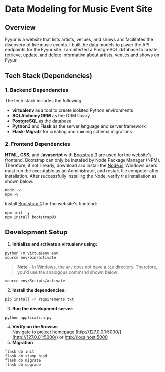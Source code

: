 # Data Modeling for Music Event Site

## Overview
Fyyur is a website that lists artists, venues, and shows and facilitates the discovery of live music events. I built the data models to power the API endpoints for the Fyyur site. I architected a PostgreSQL database to create, retrieve, update, and delete information about artists, venues and shows on Fyyur.

## Tech Stack (Dependencies)

### 1. Backend Dependencies
The tech stack includes the following:
 * **virtualenv** as a tool to create isolated Python environments
 * **SQLAlchemy ORM** as the ORM library 
 * **PostgreSQL** as the database 
 * **Python3** and **Flask** as the server language and server framework
 * **Flask-Migrate** for creating and running schema migrations

### 2. Frontend Dependencies
**HTML**, **CSS**, and **Javascript** with [Bootstrap 3](https://getbootstrap.com/docs/3.4/customize/) are used for the website's frontend. Bootstrap can only be installed by Node Package Manager (NPM). Therefore, if not already, download and install the [Node.js](https://nodejs.org/en/download/). Windows users must run the executable as an Administrator, and restart the computer after installation. After successfully installing the Node, verify the installation as shown below.
```
node -v
npm -v
```
Install [Bootstrap 3](https://getbootstrap.com/docs/3.3/getting-started/) for the website's frontend:
```
npm init -y
npm install bootstrap@3
```

## Development Setup

1. **Initialize and activate a virtualenv using:**
```
python -m virtualenv env
source env/bin/activate
```
>**Note** - In Windows, the `env` does not have a `bin` directory. Therefore, you'd use the analogous command shown below:
```
source env/Scripts/activate
```
2. **Install the dependencies:**
```
pip install -r requirements.txt
```
3. **Run the development server:**
```
python application.py
```
4. **Verify on the Browser**<br>
Navigate to project homepage [http://127.0.0.1:5000/](http://127.0.0.1:5000/) or [http://localhost:5000](http://localhost:5000)
5. **Migration**
```
flask db init
flask db stamp head
flask db migrate
flask db upgrade
```
